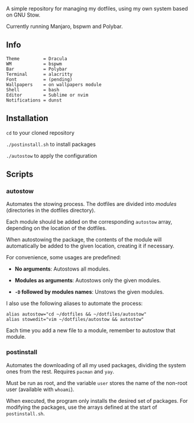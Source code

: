 A simple repository for managing my dotfiles, using my own system based on GNU Stow.

Currently running Manjaro, bspwm and Polybar.

## Info

```
Theme         = Dracula
WM            = bspwm
Bar           = Polybar
Terminal      = alacritty
Font          = (pending)
Wallpapers    = on wallpapers module
Shell         = bash
Editor        = Sublime or nvim
Notifications = dunst
```

## Installation

`cd` to your cloned repository

`./postinstall.sh` to install packages

`./autostow` to apply the configuration

## Scripts

### autostow

Automates the stowing process. The dotfiles are divided into *modules* (directories in the dotfiles directory).

Each module should be added on the corresponding `autostow` array, depending on the location of the dotfiles.

When autostowing the package, the contents of the module will automatically be added to the given location, creating it if necessary.

For convenience, some usages are predefined:

- **No arguments**: Autostows all modules.

- **Modules as arguments**: Autostows only the given modules.

- **`-D` followed by modules names**: Unstows the given modules.

I also use the following aliases to automate the process:

```
alias autostow="cd ~/dotfiles && ~/dotfiles/autostow"
alias stowedit="vim ~/dotfiles/autostow && autostow"
```

Each time you add a new file to a module, remember to autostow that module.

### postinstall

Automates the downloading of all my used packages, dividing the system ones from the rest. Requires `pacman` and `yay`.

Must be run as root, and the variable `user` stores the name of the non-root user (available with `whoami`).

When executed, the program only installs the desired set of packages. For modifying the packages, use the arrays defined at the start of `postinstall.sh`.
